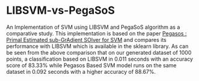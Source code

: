 # LIBSVM-vs-PegaSoS
An Implementation of SVM using LIBSVM and PegaSoS algorithm as a comparative study. This implementation is based on the paper [Pegasos : Primal Estimated sub-GrAdient SOlver for SVM](https://www.cs.huji.ac.il/~shais/papers/ShalevSiSrCo10.pdf "Pegasos Paper") and compares its performance with LIBSVM which is available in the sklearn library. As can be seen from the above comparison that on our generated dataset of 1000 points, a classification based on LIBSVM in 0.011 seconds with an accuracy score of 83.33%
while Pegasos Based SVM model runs on the same dataset in 0.092 seconds with a higher accuracy of 88.67%.
